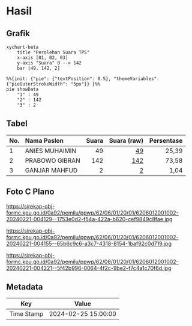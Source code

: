 # Hasil

## Grafik

```mermaid
xychart-beta
    title "Perolehan Suara TPS"
    x-axis [01, 02, 03]
    y-axis "Suara" 0 --> 142
    bar [49, 142, 2]
```

```mermaid
%%{init: {"pie": {"textPosition": 0.5}, "themeVariables": {"pieOuterStrokeWidth": "5px"}} }%%
pie showData
    "1" : 49
    "2" : 142
    "3" : 2
```

## Tabel

| No. | Nama Paslon    | Suara | Suara (raw) | Persentase |
|:--- |:-------------- | -----:| -----------:| ----------:|
| 1   | ANIES MUHAIMIN | 49    | [49][p-1]   | 25,39      |
| 2   | PRABOWO GIBRAN | 142   | [142][p-2]  | 73,58      |
| 3   | GANJAR MAHFUD  | 2     | [2][p-3]    | 1,04       |


[p-1]: https://github.com/gigit-pemilu/pemilu-2024-62-kalimantan-tengah/blob/main/pilpres/hitung-suara/sub/62-kalimantan-tengah/sub/06-katingan/sub/01-kamipang/sub/2001-galinggang/sub/002-tps/sub/paslon-1.txt
[p-2]: https://github.com/gigit-pemilu/pemilu-2024-62-kalimantan-tengah/blob/main/pilpres/hitung-suara/sub/62-kalimantan-tengah/sub/06-katingan/sub/01-kamipang/sub/2001-galinggang/sub/002-tps/sub/paslon-2.txt
[p-3]: https://github.com/gigit-pemilu/pemilu-2024-62-kalimantan-tengah/blob/main/pilpres/hitung-suara/sub/62-kalimantan-tengah/sub/06-katingan/sub/01-kamipang/sub/2001-galinggang/sub/002-tps/sub/paslon-3.txt

## Foto C Plano

https://sirekap-obj-formc.kpu.go.id/0a92/pemilu/ppwp/62/06/01/20/01/6206012001002-20240221-004129--1753e0d2-f54a-422a-b620-cef9849c8fae.jpg

https://sirekap-obj-formc.kpu.go.id/0a92/pemilu/ppwp/62/06/01/20/01/6206012001002-20240221-004155--65b6c9c6-a3c7-4318-8154-1baf92c0d719.jpg

https://sirekap-obj-formc.kpu.go.id/0a92/pemilu/ppwp/62/06/01/20/01/6206012001002-20240221-004221--5f42b996-0064-4f2c-9be2-f7c4a1c70f6d.jpg


## Metadata

| Key        | Value               |
| ---------- | ------------------- |
| Time Stamp | 2024-02-25 15:00:00 |



